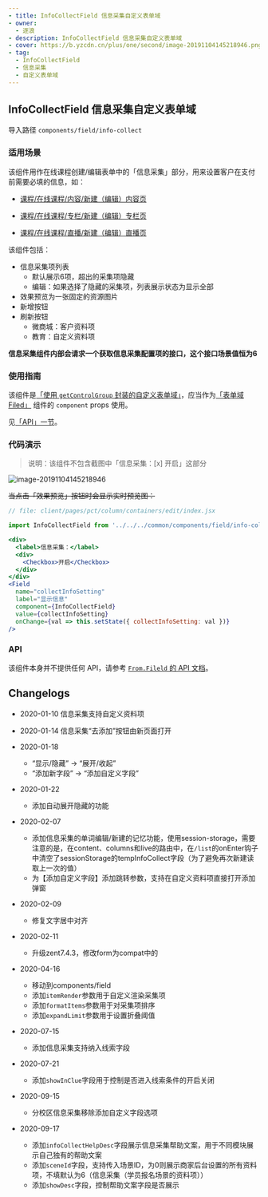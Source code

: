 ```yaml
---
- title: InfoCollectField 信息采集自定义表单域
- owner:
  - 逐浪
- description: InfoCollectField 信息采集自定义表单域
- cover: https://b.yzcdn.cn/plus/one/second/image-20191104145218946.png
- tag:
  - InfoCollectField
  - 信息采集
  - 自定义表单域
---
```


## InfoCollectField 信息采集自定义表单域

导入路径 `components/field/info-collect`

### 适用场景

该组件用作在线课程创建/编辑表单中的「信息采集」部分，用来设置客户在支付前需要必填的信息，如：

- [课程/在线课程/内容/新建（编辑）内容页](https://www.youzan.com/v4/vis/pct/page/content#/add/text)

- [课程/在线课程/专栏/新建（编辑）专栏页](https://www.youzan.com/v4/vis/pct/page/column#/add)

- [课程/在线课程/直播/新建（编辑）直播页](https://www.youzan.com/v4/vis/pct/page/live#/add)

该组件包括：

- 信息采集项列表
  - 默认展示6项，超出的采集项隐藏
  - 编辑：如果选择了隐藏的采集项，列表展示状态为显示全部
- 效果预览为一张固定的资源图片
- 新增按钮
- 刷新按钮
  - 微商城：客户资料项
  - 教育：自定义资料项

**信息采集组件内部会请求一个获取信息采集配置项的接口，这个接口场景值恒为6**

### 使用指南

该组件是[「使用 `getControlGroup` 封装的自定义表单域」](https://zent-contrib.github.io/zent-compat/zh/component/form#shi-yong-getcontrolgroup-feng-zhuang-zi-ding-yi-biao-dan-yu)，应当作为[「表单域  Filed」](https://zent-contrib.github.io/zent-compat/zh/component/form#biao-dan-yu-field) 组件的 `component` props 使用。

见[「API」一节](#api)。

### 代码演示

> 说明：该组件不包含截图中「信息采集：[x] 开启」这部分

![image-20191104145218946](https://b.yzcdn.cn/plus/one/second/image-20191104145218946.png)

~~当点击「效果预览」按钮时会显示实时预览图：~~



```jsx
// file: client/pages/pct/column/containers/edit/index.jsx

import InfoCollectField from '../../../common/components/field/info-collect';

<div>
  <label>信息采集：</label>
  <div>
    <Checkbox>开启</Checkbox>
  </div>
</div>
<Field
  name="collectInfoSetting"
  label="显示信息"
  component={InfoCollectField}
  value={collectInfoSetting}
  onChange={val => this.setState({ collectInfoSetting: val })}
/>

```



### API

该组件本身并不提供任何 API，请参考 [`From.Fileld` 的 API 文档](https://zent-contrib.github.io/zent-compat/zh/component/form#form-field)。

## Changelogs

- 2020-01-10 信息采集支持自定义资料项
- 2020-01-14 信息采集“去添加”按钮由新页面打开
- 2020-01-18
  - “显示/隐藏” -> “展开/收起”
  - “添加新字段” -> “添加自定义字段”
- 2020-01-22
  - 添加自动展开隐藏的功能
- 2020-02-07
  - 添加信息采集的单词编辑/新建的记忆功能，使用session-storage，需要注意的是，在content、columns和live的路由中，在`/list`的onEnter钩子中清空了sessionStorage的tempInfoCollect字段（为了避免再次新建读取上一次的值）
  - 为【添加自定义字段】添加跳转参数，支持在自定义资料项直接打开添加弹窗
- 2020-02-09
  - 修复文字居中对齐

- 2020-02-11
  - 升级zent7.4.3，修改form为compat中的

- 2020-04-16
  - 移动到components/field
  - 添加`itemRender`参数用于自定义渲染采集项
  - 添加`formatItems`参数用于对采集项排序
  - 添加`expandLimit`参数用于设置折叠阈值

- 2020-07-15
  - 添加信息采集支持纳入线索字段

- 2020-07-21
  - 添加`showInClue`字段用于控制是否进入线索条件的开启关闭

- 2020-09-15
  - 分校区信息采集移除添加自定义字段选项
- 2020-09-17
  - 添加`infoCollectHelpDesc`字段展示信息采集帮助文案，用于不同模块展示自己独有的帮助文案
  - 添加`sceneId`字段，支持传入场景ID，为0则展示商家后台设置的所有资料项，不填默认为6（信息采集（学员报名场景的资料项））
  - 添加`showDesc`字段，控制帮助文案字段是否展示
